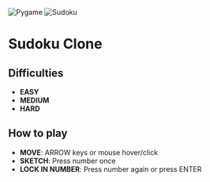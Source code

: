 ![Pygame](https://www.pygame.org/docs/_images/pygame_logo.png)
![Sudoku](https://static.vecteezy.com/system/resources/previews/009/201/962/original/sudoku-word-logo-design-free-vector.jpg)
# Sudoku Clone

## Difficulties
- **EASY**
- **MEDIUM**
- **HARD**

## How to play
- **MOVE**: ARROW keys or mouse hover/click
- **SKETCH**: Press number once
- **LOCK IN NUMBER**: Press number again or press ENTER